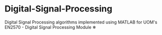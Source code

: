 # Digital-Signal-Processing
Digital Signal Processing algorithms implemented using MATLAB for UOM's EN2570 - Digital Signal Processing Module ❄
